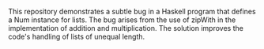 This repository demonstrates a subtle bug in a Haskell program that defines a Num instance for lists. The bug arises from the use of zipWith in the implementation of addition and multiplication.  The solution improves the code's handling of lists of unequal length.